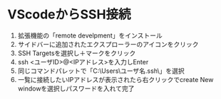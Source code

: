 # VScodeからSSH接続

1. 拡張機能の「remote develpment」をインストール
2. サイドバーに追加されたエクスプローラーのアイコンをクリック
3. SSH Targetsを選択し＋マークをクリック
4. ssh <ユーザID>@<IPアドレス>を入力しEnter
5. 同じコマンドパレットで「C:\Users\ユーザ名\.ssh\」を選択
6. 一覧に接続したいIPアドレスが表示されたら右クリックでcreate New windowを選択しパスワードを入れて完了


